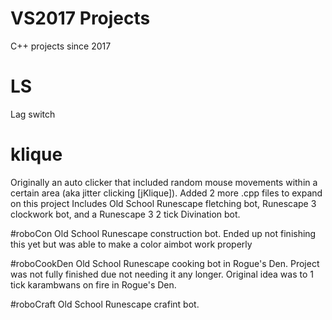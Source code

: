 # VS2017 Projects
 C++ projects since 2017

# LS
 Lag switch
 
# klique
 Originally an auto clicker that included random mouse movements within a certain area (aka jitter clicking [jKlique]). Added 2 more .cpp files to expand on this project
  Includes Old School Runescape fletching bot, Runescape 3 clockwork bot, and a Runescape 3 2 tick Divination bot.

#roboCon
 Old School Runescape construction bot. Ended up not finishing this yet but was able to make a color aimbot work properly

#roboCookDen
Old School Runescape cooking bot in Rogue's Den. Project was not fully finished due not needing it any longer. Original idea was to 1 tick karambwans on fire in Rogue's  Den.

#roboCraft
Old School Runescape crafint bot. 

